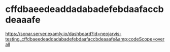 # cffdbaeedeaddadabadefebdaafaccbdeaaafe
https://sonar.server.examly.io/dashboard?id=neojarvis-testing_cffdbaeedeaddadabadefebdaafaccbdeaaafe&amp;codeScope=overall
